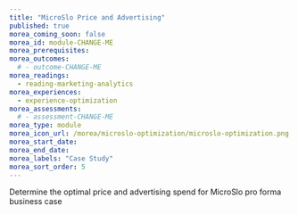 ```yaml
---
title: "MicroSlo Price and Advertising"
published: true
morea_coming_soon: false
morea_id: module-CHANGE-ME
morea_prerequisites:
morea_outcomes:
  # - outcome-CHANGE-ME
morea_readings:
  - reading-marketing-analytics
morea_experiences:
  - experience-optimization
morea_assessments:
  # - assessment-CHANGE-ME
morea_type: module
morea_icon_url: /morea/microslo-optimization/microslo-optimization.png
morea_start_date: 
morea_end_date:
morea_labels: "Case Study"
morea_sort_order: 5
---
```


Determine the optimal price and advertising spend for MicroSlo pro forma business case
